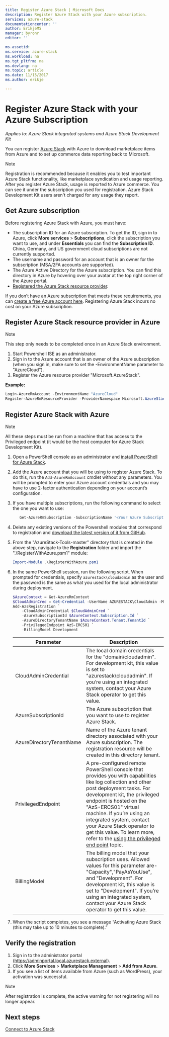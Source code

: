 ```yaml
---
title: Register Azure Stack | Microsoft Docs
description: Register Azure Stack with your Azure subscription.
services: azure-stack
documentationcenter: ''
author: ErikjeMS
manager: byronr
editor: ''

ms.assetid: 
ms.service: azure-stack
ms.workload: na
ms.tgt_pltfrm: na
ms.devlang: na
ms.topic: article
ms.date: 11/15/2017
ms.author: erikje

---
```

# Register Azure Stack with your Azure Subscription

*Applies to: Azure Stack integrated systems and Azure Stack Development Kit*

You can register [Azure Stack](azure-stack-poc.md) with Azure to download marketplace items from Azure and to set up commerce data reporting back to Microsoft. 

> [!NOTE]
>Registration is recommended because it enables you to test important Azure Stack functionality, like marketplace syndication and usage reporting. After you register Azure Stack, usage is reported to Azure commerce. You can see it under the subscription you used for registration. Azure Stack Development Kit users aren't charged for any usage they report.
>


## Get Azure subscription

Before registering Azure Stack with Azure, you must have:

- The subscription ID for an Azure subscription. To get the ID, sign in to Azure, click **More services** > **Subscriptions**, click the subscription you want to use, and under **Essentials** you can find the **Subscription ID**. China, Germany, and US government cloud subscriptions are not currently supported.
- The username and password for an account that is an owner for the subscription (MSA/2FA accounts are supported).
- The Azure Active Directory for the Azure subscription. You can find this directory in Azure by hovering over your avatar at the top right corner of the Azure portal. 
- [Registered the Azure Stack resource provider](#register-azure-stack-resource-provider-in-azure).

If you don’t have an Azure subscription that meets these requirements, you can [create a free Azure account here](https://azure.microsoft.com/en-us/free/?b=17.06). Registering Azure Stack incurs no cost on your Azure subscription.



## Register Azure Stack resource provider in Azure
> [!NOTE] 
> This step only needs to be completed once in an Azure Stack environment.
>

1. Start Powershell ISE as an administrator.
2. Sign in to the Azure account that is an owner of the Azure subscription (when you sign in, make sure to set the -EnvironmentName parameter to "AzureCloud").
3. Register the Azure resource provider "Microsoft.AzureStack".

**Example:** 
```Powershell
Login-AzureRmAccount -EnvironmentName "AzureCloud"
Register-AzureRmResourceProvider -ProviderNamespace Microsoft.AzureStack
```

## Register Azure Stack with Azure

> [!NOTE]
> All these steps must be run from a machine that has access to the Privileged endpoint (it would be the host computer for Azure Stack Development Kit).
>

1. Open a PowerShell console as an administrator and [install PowerShell for Azure Stack](azure-stack-powershell-install.md).  
2. Add the Azure account that you will be using to register Azure Stack. To do this, run the `Add-AzureRmAccount` cmdlet without any parameters. You will be prompted to enter your Azure account credentials and you may have to use 2-factor authentication depending on your account’s configuration.  
3. If you have multiple subscriptions, run the following command to select the one you want to use:  
   ```powershell
      Get-AzureRmSubscription -SubscriptionName '<Your Azure Subscription Name>' | Select-AzureRmSubscription
   ```
4. Delete any existing versions of the Powershell modules that correspond to registration and [download the latest version of it from GitHub](azure-stack-powershell-download.md).  
5. From the "AzureStack-Tools-master" directory that is created in the above step, navigate to the **Registration** folder and import the ".\RegisterWithAzure.psm1" module:  
   ```powershell 
   Import-Module .\RegisterWithAzure.psm1 
   ```
6. In the same PowerShell session, run the following script. When prompted for credentials, specify `azurestack\cloudadmin` as the user and the password is the same as what you used for the local administrator during deployment.  

   ```powershell
   $AzureContext = Get-AzureRmContext
   $CloudAdminCred = Get-Credential -UserName AZURESTACK\CloudAdmin -Message CloudAdmin
   Add-AzsRegistration `
       -CloudAdminCredential $CloudAdminCred `
       -AzureSubscriptionId $AzureContext.Subscription.Id `
       -AzureDirectoryTenantName $AzureContext.Tenant.TenantId `
       -PrivilegedEndpoint AzS-ERCS01 `
       -BillingModel Development 
   ```

   | Parameter | Description |
   | -------- | ------------- |
   | CloudAdminCredential | The local domain credentials for the "domain\cloudadmin". For development kit, this value is set to "azurestack\cloudadmin". If you’re using an integrated system, contact your Azure Stack operator to get this value.|
   | AzureSubscriptionId | The Azure subscription that you want to use to register Azure Stack.|
   | AzureDirectoryTenantName | Name of the Azure tenant directory associated with your Azure subscription. The registration resource will be created in this directory tenant. |
   | PrivilegedEndpoint | A pre-configured remote PowerShell console that provides you with capabilities like log collection and other post deployment tasks. For development kit, the privileged endpoint is hosted on the "AzS-ERCS01" virtual machine. If you’re using an integrated system, contact your Azure Stack operator to get this value. To learn more, refer to the [using the privileged end point](azure-stack-privileged-endpoint.md) topic.|
   | BillingModel | The billing model that your subscription uses. Allowed values for this parameter are- "Capacity","PayAsYouUse", and "Development". For development kit, this value is set to "Development". If you’re using an integrated system, contact your Azure Stack operator to get this value. |

7. When the script completes, you see a message “Activating Azure Stack (this may take up to 10 minutes to complete).” 

## Verify the registration

1. Sign in to the administrator portal (https://adminportal.local.azurestack.external).
2. Click **More Services** > **Marketplace Management** > **Add from Azure**.
3. If you see a list of items available from Azure (such as WordPress), your activation was successful.

> [!NOTE]
> After registration is complete, the active warning for not registering will no longer appear.

## Next steps

[Connect to Azure Stack](azure-stack-connect-azure-stack.md)

